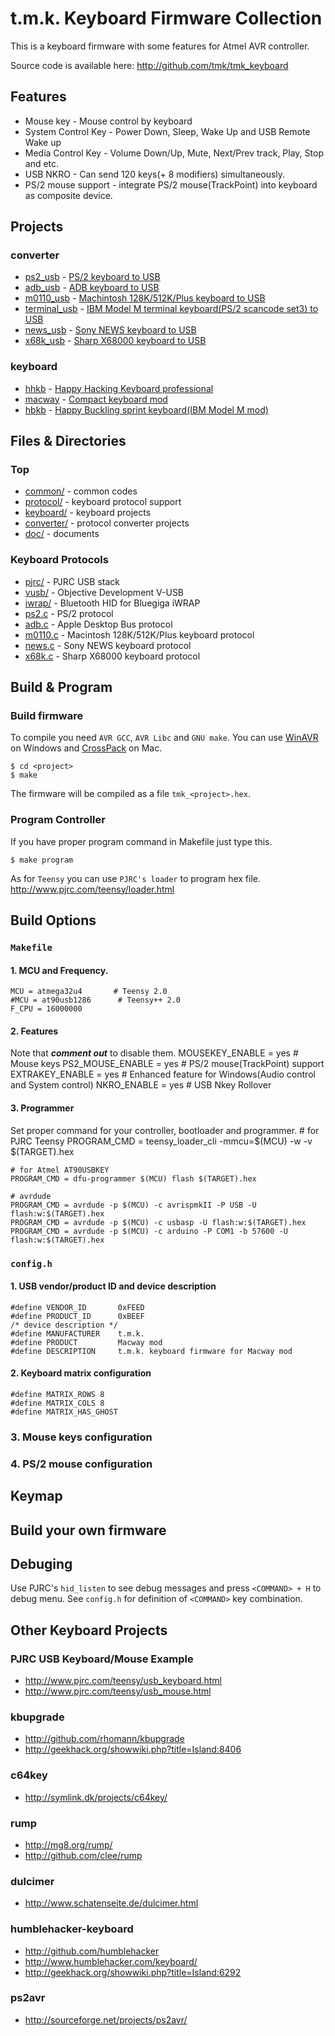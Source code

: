t.m.k. Keyboard Firmware Collection
====================================
This is a keyboard firmware with some features for Atmel AVR controller.

Source code is available here: <http://github.com/tmk/tmk_keyboard>


Features
--------
* Mouse key - Mouse control by keyboard
* System Control Key - Power Down, Sleep, Wake Up and USB Remote Wake up
* Media Control Key - Volume Down/Up, Mute, Next/Prev track, Play, Stop and etc. 
* USB NKRO - Can send 120 keys(+ 8 modifiers) simultaneously.
* PS/2 mouse support - integrate PS/2 mouse(TrackPoint) into keyboard as composite device.


Projects
--------
### converter
* [ps2_usb][c1] - [PS/2 keyboard to USB][GH_ps2]
* [adb_usb][c2] - [ADB keyboard to USB][GH_adb]
* [m0110_usb][c3] - [Machintosh 128K/512K/Plus keyboard to USB][GH_m0110]
* [terminal_usb][c4] - [IBM Model M terminal keyboard(PS/2 scancode set3) to USB][GH_terminal]
* [news_usb][c5] - [Sony NEWS keyboard to USB][GH_news]
* [x68k_usb][c6] - [Sharp X68000 keyboard to USB][GH_x68k]

### keyboard
* [hhkb][k1] - [Happy Hacking Keyboard professional][GH_hhkb]
* [macway][k2] - [Compact keyboard mod][GH_macway]
* [hbkb][k3] - [Happy Buckling sprint keyboard(IBM Model M mod)][GH_hbkb]

[c1]:   converter/ps2_usb/
[c2]:   converter/adb_usb/
[c3]:   converter/m0110_usb/
[c4]:   converter/terminal_usb/
[c5]:   converter/news_usb/
[c6]:   converter/x68k_usb/
[k1]:   keyboard/hhkb
[k2]:   keyboard/macway
[k3]:   keyboard/hbkb
[GH_macway]:    http://geekhack.org/showwiki.php?title=Island:11930
[GH_hhkb]:      http://geekhack.org/showwiki.php?title=Island:12047
[GH_ps2]:       http://geekhack.org/showwiki.php?title=Island:14618
[GH_adb]:       http://geekhack.org/showwiki.php?title=Island:14290
[GH_hhkb_bt]:   http://geekhack.org/showwiki.php?title=Island:20851
[GH_m0110]:     http://geekhack.org/showwiki.php?title=Island:24965
[GH_news]:      http://geekhack.org/showwiki.php?title=Island:25759
[GH_terminal]:  http://geekhack.org/showwiki.php?title=Island:27272
[GH_x68k]:      http://geekhack.org/showwiki.php?title=Island:29060
[GH_hbkb]:      http://geekhack.org/showwiki.php?title=Island:29483



Files & Directories
-------------------
### Top
* [common/](common/)        - common codes
* [protocol/](protocol/)    - keyboard protocol support
* [keyboard/](keyboard/)    - keyboard projects
* [converter/](converter/)  - protocol converter projects
* [doc/](doc/)              - documents

### Keyboard Protocols
* [pjrc/](protocol/pjrc/)     - PJRC USB stack
* [vusb/](protocol/vusb/)     - Objective Development V-USB
* [iwrap/](protocol/iwrap)    - Bluetooth HID for Bluegiga iWRAP
* [ps2.c](protocol/ps2.c)     - PS/2 protocol
* [adb.c](protocol/adb.c)     - Apple Desktop Bus protocol
* [m0110.c](protocol/m0110.c) - Macintosh 128K/512K/Plus keyboard protocol
* [news.c](protocol/news.c)   - Sony NEWS keyboard protocol
* [x68k.c](protocol/x68k.c)   - Sharp X68000 keyboard protocol


Build & Program
---------------
### Build firmware
To compile you need `AVR GCC`, `AVR Libc` and `GNU make`.
You can use [WinAVR][winavr] on Windows and [CrossPack][crosspack] on Mac.

    $ cd <project>
    $ make

The firmware will be compiled as a file `tmk_<project>.hex`.

[winavr]:       http://winavr.sourceforge.net/
[crosspack]:    http://www.obdev.at/products/crosspack/index.html

### Program Controller
If you have proper program command in Makefile just type this.

    $ make program

As for `Teensy` you can use `PJRC's loader` to program hex file. <http://www.pjrc.com/teensy/loader.html>



Build Options
-------------
### `Makefile`
#### 1. MCU and Frequency.
    MCU = atmega32u4       # Teensy 2.0
    #MCU = at90usb1286      # Teensy++ 2.0
    F_CPU = 16000000

#### 2. Features
Note that ***comment out*** to disable them.
    MOUSEKEY_ENABLE = yes	# Mouse keys
    PS2_MOUSE_ENABLE = yes	# PS/2 mouse(TrackPoint) support
    EXTRAKEY_ENABLE = yes	# Enhanced feature for Windows(Audio control and System control)
    NKRO_ENABLE = yes		# USB Nkey Rollover

#### 3. Programmer
Set proper command for your controller, bootloader and programmer.
    # for PJRC Teensy
    PROGRAM_CMD = teensy_loader_cli -mmcu=$(MCU) -w -v $(TARGET).hex

    # for Atmel AT90USBKEY
    PROGRAM_CMD = dfu-programmer $(MCU) flash $(TARGET).hex

    # avrdude
    PROGRAM_CMD = avrdude -p $(MCU) -c avrispmkII -P USB -U flash:w:$(TARGET).hex
    PROGRAM_CMD = avrdude -p $(MCU) -c usbasp -U flash:w:$(TARGET).hex
    PROGRAM_CMD = avrdude -p $(MCU) -c arduino -P COM1 -b 57600 -U flash:w:$(TARGET).hex

### `config.h`
#### 1. USB vendor/product ID and device description
    #define VENDOR_ID       0xFEED
    #define PRODUCT_ID      0xBEEF
    /* device description */
    #define MANUFACTURER    t.m.k.
    #define PRODUCT         Macway mod
    #define DESCRIPTION     t.m.k. keyboard firmware for Macway mod

#### 2. Keyboard matrix configuration
    #define MATRIX_ROWS 8
    #define MATRIX_COLS 8
    #define MATRIX_HAS_GHOST

### 3. Mouse keys configuration

### 4. PS/2 mouse configuration


Keymap
------


Build your own firmware
-----------------------


Debuging
--------
Use PJRC's `hid_listen` to see debug messages and press `<COMMAND> + H` to debug menu. 
See `config.h` for definition of `<COMMAND>` key combination.


Other Keyboard Projects
-----------------------
### PJRC USB Keyboard/Mouse Example
- <http://www.pjrc.com/teensy/usb_keyboard.html>
- <http://www.pjrc.com/teensy/usb_mouse.html>

### kbupgrade
- <http://github.com/rhomann/kbupgrade>
- <http://geekhack.org/showwiki.php?title=Island:8406>

### c64key
- <http://symlink.dk/projects/c64key/>

### rump
- <http://mg8.org/rump/>
- <http://github.com/clee/rump>

### dulcimer
- <http://www.schatenseite.de/dulcimer.html>

### humblehacker-keyboard
- <http://github.com/humblehacker>
- <http://www.humblehacker.com/keyboard/>
- <http://geekhack.org/showwiki.php?title=Island:6292>

### ps2avr
- <http://sourceforge.net/projects/ps2avr/>

